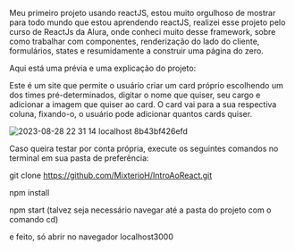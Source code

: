 Meu primeiro projeto usando reactJS, estou muito orgulhoso de mostrar para todo mundo que estou aprendendo reactJS, realizei esse projeto pelo curso de ReactJs da Alura, onde conheci muito desse framework, sobre como trabalhar com componentes, renderização do lado do cliente, formulários, states e resumidamente a construir uma página do zero.

Aqui está uma prévia e uma explicação do projeto:

Este é um site que permite o usuário criar um card próprio escolhendo um dos times pré-determinados, digitar o nome que quiser, seu cargo e adicionar a imagem que quiser ao card. O card vai para a sua respectiva coluna, fixando-o, o usuário pode adicionar quantos cards quiser.

![2023-08-28 22 31 14 localhost 8b43bf426efd](https://github.com/MixterioH/IntroAoReact/assets/37636267/937e3f41-8b56-4a5c-9f2e-028ef7a944ba)

Caso queira testar por conta própria, execute os seguintes comandos no terminal em sua pasta de preferência:

git clone https://github.com/MixterioH/IntroAoReact.git

npm install

npm start (talvez seja necessário navegar até a pasta do projeto com o comando cd)

e feito, só abrir no navegador localhost3000
